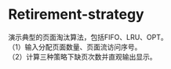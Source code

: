 # Retirement-strategy
演示典型的页面淘汰算法，包括FIFO、LRU、OPT。   
（1）输入分配页面数量、页面流访问序号。   
（2）计算三种策略下缺页次数并直观输出显示。  
